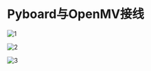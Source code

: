 # **Pyboard与OpenMV接线**

![1](/pic/ch6/6.5/1.png) 

![2](/pic/ch6/6.5/2.png) 

![3](/pic/ch6/6.5/3.png) 